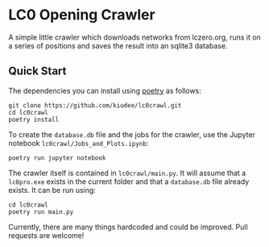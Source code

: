 # LC0 Opening Crawler
A simple little crawler which downloads networks from lczero.org, runs it on a series of positions and saves the result into an sqlite3 database.

## Quick Start
The dependencies you can install using [poetry](https://python-poetry.org/) as follows:

```shell
git clone https://github.com/kiudee/lc0crawl.git
cd lc0crawl
poetry install
```

To create the `database.db` file and the jobs for the crawler, use the Jupyter notebook `lc0crawl/Jobs_and_Plots.ipynb`:

```shell
poetry run jupyter notebook
```

The crawler itself is contained in `lc0crawl/main.py`. It will assume that a `lc0pro.exe` exists in the current folder and that a `database.db` file already exists. It can be run using:

```shell
cd lc0crawl
poetry run main.py
```

Currently, there are many things hardcoded and could be improved. Pull requests are welcome!
